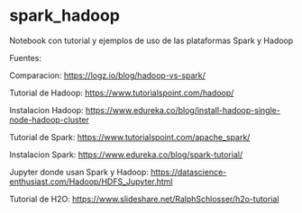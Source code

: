 # spark_hadoop
Notebook con tutorial y ejemplos de uso de las plataformas Spark y Hadoop

Fuentes:

Comparacion:
https://logz.io/blog/hadoop-vs-spark/

Tutorial de Hadoop:
https://www.tutorialspoint.com/hadoop/

Instalacion Hadoop:
https://www.edureka.co/blog/install-hadoop-single-node-hadoop-cluster

Tutorial de Spark:
https://www.tutorialspoint.com/apache_spark/

Instalacion Spark:
https://www.edureka.co/blog/spark-tutorial/

Jupyter donde usan Spark y Hadoop:
https://datascience-enthusiast.com/Hadoop/HDFS_Jupyter.html

Tutorial de H2O:
https://www.slideshare.net/RalphSchlosser/h2o-tutorial
